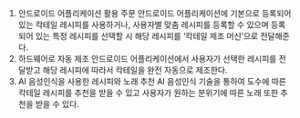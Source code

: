 1) 안드로이드 어플리케이션 활용 주문
안드로이드 어플리케이션에 기본으로 등록되어 있는 칵테일 레시피를 사용하거나, 사용자별 맞춤 레시피를 등록할 수 있으며 등록되어 있는 특정 레시피를 선택할 시 해당 레시피를 ‘칵테일 제조 머신’으로 전달해준다.
2) 하드웨어로 자동 제조
안드로이드 어플리케이션에서 사용자가 선택한 레시피를 전달받고 해당 레시피에 따라서 칵테일을 완전 자동으로 제조한다.
3) AI 음성인식을 사용한 레시피와 노래 추천
AI 음성인식 기술을 통하여 도수에 따른 칵테일 레시피를 추천을 받을 수 있고 사용자가 원하는 분위기에 따른 노래 또한 추천을 받을 수 있다.
